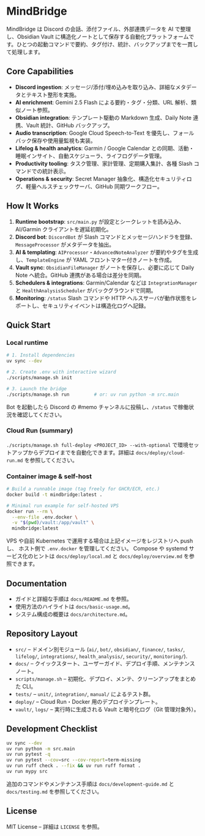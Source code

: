 # MindBridge

MindBridge は Discord の会話、添付ファイル、外部連携データを AI で整理し、Obsidian Vault に構造化ノートとして保存する自動化プラットフォームです。ひとつの起動コマンドで要約、タグ付け、統計、バックアップまでを一貫して処理します。

## Core Capabilities
- **Discord ingestion**: メッセージ/添付/埋め込みを取り込み、詳細なメタデータとテキスト整形を実施。
- **AI enrichment**: Gemini 2.5 Flash による要約・タグ・分類、URL 解析、類似ノート参照。
- **Obsidian integration**: テンプレート駆動の Markdown 生成、Daily Note 連携、Vault 統計、GitHub バックアップ。
- **Audio transcription**: Google Cloud Speech-to-Text を優先し、フォールバック保存や使用量監視も実装。
- **Lifelog & health analytics**: Garmin / Google Calendar との同期、活動・睡眠インサイト、自動スケジューラ、ライフログデータ管理。
- **Productivity tooling**: タスク管理、家計管理、定期購入集計、各種 Slash コマンドでの統計表示。
- **Operations & security**: Secret Manager 抽象化、構造化セキュリティログ、軽量ヘルスチェックサーバ、GitHub 同期ワークフロー。

## How It Works
1. **Runtime bootstrap**: `src/main.py` が設定とシークレットを読み込み、AI/Garmin クライアントを遅延初期化。
2. **Discord bot**: `DiscordBot` が Slash コマンドとメッセージハンドラを登録、`MessageProcessor` がメタデータを抽出。
3. **AI & templating**: `AIProcessor`・`AdvancedNoteAnalyzer` が要約やタグを生成し、`TemplateEngine` が YAML フロントマター付きノートを作成。
4. **Vault sync**: `ObsidianFileManager` がノートを保存し、必要に応じて Daily Note へ統合。GitHub 連携がある場合は差分を同期。
5. **Schedulers & integrations**: Garmin/Calendar などは `IntegrationManager` と `HealthAnalysisScheduler` がバックグラウンドで同期。
6. **Monitoring**: `/status` Slash コマンドや HTTP ヘルスサーバが動作状態をレポートし、セキュリティイベントは構造化ログへ記録。

## Quick Start

### Local runtime
```bash
# 1. Install dependencies
uv sync --dev

# 2. Create .env with interactive wizard
./scripts/manage.sh init

# 3. Launch the bridge
./scripts/manage.sh run         # or: uv run python -m src.main
```
Bot を起動したら Discord の #memo チャンネルに投稿し、`/status` で稼働状況を確認してください。

### Cloud Run (summary)
`./scripts/manage.sh full-deploy <PROJECT_ID> --with-optional` で環境セットアップからデプロイまでを自動化できます。詳細は `docs/deploy/cloud-run.md` を参照してください。

### Container image & self-host
```bash
# Build a runnable image (tag freely for GHCR/ECR, etc.)
docker build -t mindbridge:latest .

# Minimal run example for self-hosted VPS
docker run --rm \
  --env-file .env.docker \
  -v "$(pwd)/vault:/app/vault" \
  mindbridge:latest
```
VPS や自前 Kubernetes で運用する場合は上記イメージをレジストリへ push し、
ホスト側で `.env.docker` を管理してください。
Compose や systemd サービス化のヒントは `docs/deploy/local.md` と
`docs/deploy/overview.md` を参照できます。

## Documentation
- ガイドと詳細な手順は `docs/README.md` を参照。
- 使用方法のハイライトは `docs/basic-usage.md`。
- システム構成の概要は `docs/architecture.md`。

## Repository Layout
- `src/` – ドメイン別モジュール (`ai/`, `bot/`, `obsidian/`, `finance/`, `tasks/`, `lifelog/`, `integrations/`, `health_analysis/`, `security/`, `monitoring/`).
- `docs/` – クイックスタート、ユーザーガイド、デプロイ手順、メンテナンスノート。
- `scripts/manage.sh` – 初期化、デプロイ、メンテ、クリーンアップをまとめた CLI。
- `tests/` – `unit/`, `integration/`, `manual/` によるテスト群。
- `deploy/` – Cloud Run・Docker 用のデプロイテンプレート。
- `vault/`, `logs/` – 実行時に生成される Vault と暗号化ログ（Git 管理対象外）。

## Development Checklist
```bash
uv sync --dev
uv run python -m src.main
uv run pytest -q
uv run pytest --cov=src --cov-report=term-missing
uv run ruff check . --fix && uv run ruff format .
uv run mypy src
```
追加のコマンドやメンテナンス手順は `docs/development-guide.md` と `docs/testing.md` を参照してください。

## License

MIT License – 詳細は `LICENSE` を参照。
